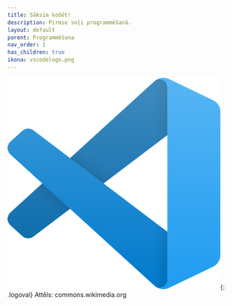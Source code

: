```yaml
---
title: Sāksim kodēt!
description: Pirmie soļi programmēšanā.
layout: default
parent: Programmēšana
nav_order: 1
has_children: true
ikona: vscodelogo.png
---
```

![vscode-logo](/media/vscodelogo.png){: .logoval}
Attēls: commons.wikimedia.org
